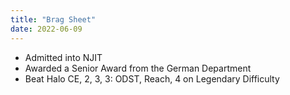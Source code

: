 ```yaml
---
title: "Brag Sheet"
date: 2022-06-09
---
```

* Admitted into NJIT
* Awarded a Senior Award from the German Department
* Beat Halo CE, 2, 3, 3: ODST, Reach, 4 on Legendary Difficulty
